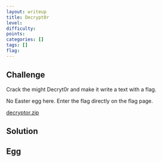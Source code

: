 ```yaml
---
layout: writeup
title: Decrypt0r
level:
difficulty:
points:
categories: []
tags: []
flag:
---
```

## Challenge

Crack the might Decryt0r and make it write a text with a flag.

No Easter egg here. Enter the flag directly on the flag page.

[decryptor.zip](writeupfiles/decryptor.zip)

## Solution

## Egg

